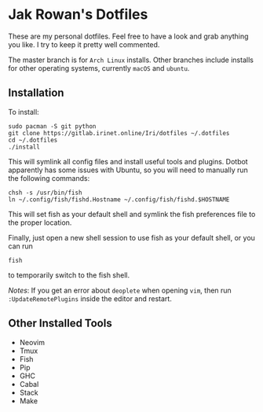 # Jak Rowan's Dotfiles

These are my personal dotfiles. Feel free to have a look and grab anything you like. I try to keep
it pretty well commented.

The master branch is for `Arch Linux` installs. Other branches include installs for other operating
systems, currently `macOS` and `ubuntu`.

## Installation

To install:

```
sudo pacman -S git python
git clone https://gitlab.irinet.online/Iri/dotfiles ~/.dotfiles
cd ~/.dotfiles
./install
```

This will symlink all config files and install useful tools and plugins. Dotbot apparently has some
issues with Ubuntu, so you will need to manually run the following commands:

```
chsh -s /usr/bin/fish
ln ~/.config/fish/fishd.Hostname ~/.config/fish/fishd.$HOSTNAME
```

This will set fish as your default shell and symlink the fish preferences file to the proper
location.

Finally, just open a new shell session to use fish as your default shell, or you can run

```
fish
```

to temporarily switch to the fish shell.


_Notes_: If you get an error about `deoplete` when opening `vim`, then run `:UpdateRemotePlugins`
inside the editor and restart.


## Other Installed Tools

- Neovim
- Tmux
- Fish
- Pip
- GHC
- Cabal
- Stack
- Make

